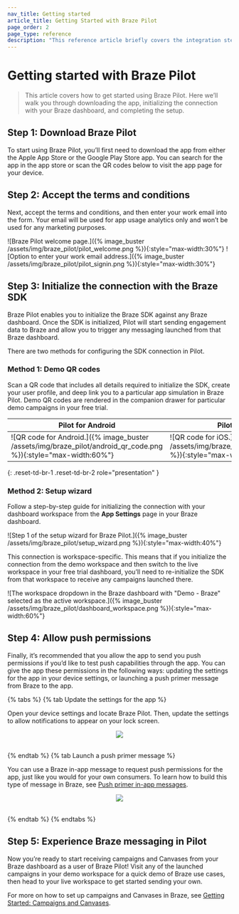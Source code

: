 ```yaml
---
nav_title: Getting started
article_title: Getting Started with Braze Pilot
page_order: 2
page_type: reference
description: "This reference article briefly covers the integration steps required from your engineers or developers."
---
```


# Getting started with Braze Pilot

> This article covers how to get started using Braze Pilot. Here we’ll walk you through downloading the app, initializing the connection with your Braze dashboard, and completing the setup.

## Step 1: Download Braze Pilot

To start using Braze Pilot, you’ll first need to download the app from either the Apple App Store or the Google Play Store app. You can search for the app in the app store or scan the QR codes below to visit the app page for your device.

## Step 2: Accept the terms and conditions

Next, accept the terms and conditions, and then enter your work email into the form. Your email will be used for app usage analytics only and won’t be used for any marketing purposes.

![Braze Pilot welcome page.]({% image_buster /assets/img/braze_pilot/pilot_welcome.png %}){:style="max-width:30%"} ![Option to enter your work email address.]({% image_buster /assets/img/braze_pilot/pilot_signin.png %}){:style="max-width:30%"}

## Step 3: Initialize the connection with the Braze SDK

Braze Pilot enables you to initialize the Braze SDK against any Braze dashboard. Once the SDK is initialized, Pilot will start sending engagement data to Braze and allow you to trigger any messaging launched from that Braze dashboard.

There are two methods for configuring the SDK connection in Pilot.

### Method 1: Demo QR codes

Scan a QR code that includes all details required to initialize the SDK, create your user profile, and deep link you to a particular app simulation in Braze Pilot. Demo QR codes are rendered in the companion drawer for particular demo campaigns in your free trial.

| Pilot for Android | Pilot for iOS |
| --- | --- |
| ![QR code for Android.]({% image_buster /assets/img/braze_pilot/android_qr_code.png %}){:style="max-width:60%"} | ![QR code for iOS.]({% image_buster /assets/img/braze_pilot/ios_qr_code.png %}){:style="max-width:60%"} |
{: .reset-td-br-1 .reset-td-br-2 role="presentation" }

### Method 2: Setup wizard

Follow a step-by-step guide for initializing the connection with your dashboard workspace from the **App Settings** page in your Braze dashboard.

![Step 1 of the setup wizard for Braze Pilot.]({% image_buster /assets/img/braze_pilot/setup_wizard.png %}){:style="max-width:40%"}

This connection is workspace-specific. This means that if you initialize the connection from the demo workspace and then switch to the live workspace in your free trial dashboard, you’ll need to re-initialize the SDK from that workspace to receive any campaigns launched there.

![The workspace dropdown in the Braze dashboard with "Demo - Braze" selected as the active workspace.]({% image_buster /assets/img/braze_pilot/dashboard_workspace.png %}){:style="max-width:60%"}

## Step 4: Allow push permissions

Finally, it’s recommended that you allow the app to send you push permissions if you’d like to test push capabilities through the app. You can give the app these permissions in the following ways: updating the settings for the app in your device settings, or launching a push primer message from Braze to the app.

{% tabs %}
{% tab Update the settings for the app %}

Open your device settings and locate Braze Pilot. Then, update the settings to allow notifications to appear on your lock screen.

<style>
  .imgDiv {
      text-align: center;
    }
</style>

<div class="imgDiv">
<img src="{% image_buster /assets/img/braze_pilot/device_settings.png %}" style="max-width:40%">
</div>
<br>

{% endtab %}
{% tab Launch a push primer message %}

You can use a Braze in-app message to request push permissions for the app, just like you would for your own consumers. To learn how to build this type of message in Braze, see [Push primer in-app messages]({{site.baseurl}}/user_guide/message_building_by_channel/push/best_practices/push_primer_messages#push-primer-in-app-messages).

<div class="imgDiv">
<img src="{% image_buster /assets/img/braze_pilot/push_primer1.png %}" style="max-width:40%">
</div>
<br>

{% endtab %}
{% endtabs %}

## Step 5: Experience Braze messaging in Pilot

Now you’re ready to start receiving campaigns and Canvases from your Braze dashboard as a user of Braze Pilot! Visit any of the launched campaigns in your demo workspace for a quick demo of Braze use cases, then head to your live workspace to get started sending your own.

For more on how to set up campaigns and Canvases in Braze, see [Getting Started: Campaigns and Canvases]({{site.baseurl}}/user_guide/getting_started/campaigns_canvases).